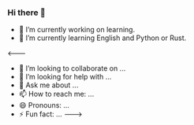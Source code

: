 ### Hi there 👋

- 🔭 I’m currently working on learning.
- 🌱 I’m currently learning English and Python or Rust.

<---
- 👯 I’m looking to collaborate on ...
- 🤔 I’m looking for help with ...
- 💬 Ask me about ...
- 📫 How to reach me: ...
- 😄 Pronouns: ...
- ⚡ Fun fact: ...
--->
